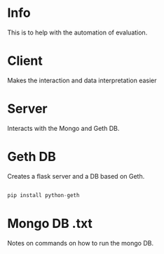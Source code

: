 # Info

This is to help with the automation of evaluation. 

# Client

Makes the interaction and data interpretation easier

# Server 

Interacts with the Mongo and Geth DB.

# Geth DB

Creates a flask server and a DB based on Geth.
```python

pip install python-geth
```

# Mongo DB .txt

Notes on commands on how to run the mongo DB.